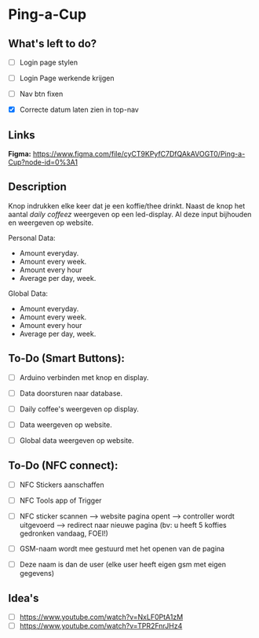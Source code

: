 # Ping-a-Cup

## What's left to do?

- [ ] Login page stylen
- [ ] Login Page werkende krijgen
- [ ] Nav btn fixen




- [x] Correcte datum laten zien in top-nav


## Links

**Figma:** https://www.figma.com/file/cyCT9KPyfC7DfQAkAVOGT0/Ping-a-Cup?node-id=0%3A1

## Description

Knop indrukken elke keer dat je een koffie/thee drinkt. Naast de knop het aantal *daily coffeez* weergeven op een led-display.
Al deze input bijhouden en weergeven op website.

Personal Data:

- Amount everyday.
- Amount every week.
- Amount every hour
- Average per day, week.

Global Data:

- Amount everyday.
- Amount every week.
- Amount every hour
- Average per day, week.

## To-Do (Smart Buttons):

- [ ]  Arduino verbinden met knop en display.
- [ ]  Data doorsturen naar database.
- [ ]  Daily coffee's weergeven op display.

- [ ]  Data weergeven op website.
- [ ]  Global data weergeven op website.

## To-Do (NFC connect):

- [ ]  NFC Stickers aanschaffen
- [ ]  NFC Tools app of Trigger
- [ ]  NFC sticker scannen --> website pagina opent --> controller wordt uitgevoerd --> redirect naar nieuwe pagina (bv: u heeft 5 koffies gedronken vandaag, FOEI!)

- [ ]  GSM-naam wordt mee gestuurd met het openen van de pagina
- [ ]  Deze naam is dan de user (elke user heeft eigen gsm met eigen gegevens)


## Idea's

- [ ] https://www.youtube.com/watch?v=NxLF0PtA1zM
- [ ] https://www.youtube.com/watch?v=TPR2FnrJHz4

